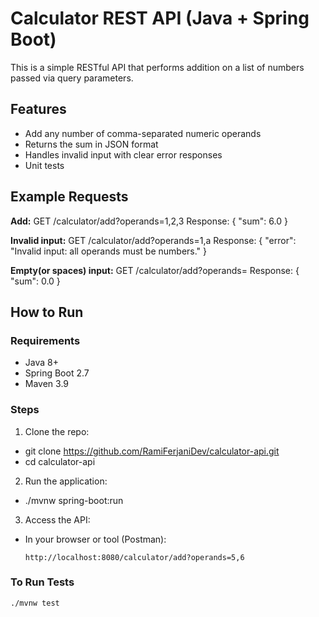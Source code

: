 # Calculator REST API (Java + Spring Boot)

This is a simple RESTful API that performs addition on a list of numbers passed via query parameters.

## Features

- Add any number of comma-separated numeric operands
- Returns the sum in JSON format
- Handles invalid input with clear error responses
- Unit tests

## Example Requests

**Add:**
GET /calculator/add?operands=1,2,3
Response: { "sum": 6.0 }

**Invalid input:**
GET /calculator/add?operands=1,a
Response: { "error": "Invalid input: all operands must be numbers." }

**Empty(or spaces) input:**
GET /calculator/add?operands=
Response: { "sum": 0.0 }

## How to Run

### Requirements
- Java 8+
- Spring Boot 2.7
- Maven 3.9

### Steps

1. Clone the repo:
- git clone https://github.com/RamiFerjaniDev/calculator-api.git
- cd calculator-api
2. Run the application:
- ./mvnw spring-boot:run
3. Access the API:
- In your browser or tool (Postman):
  ```
  http://localhost:8080/calculator/add?operands=5,6
  ```

### To Run Tests

```bash
./mvnw test

